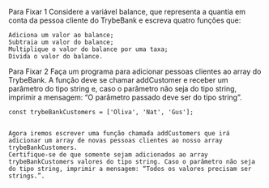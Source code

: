 Para Fixar 1
    Considere a variável balance, que representa a quantia em conta da pessoa cliente do TrybeBank e escreva quatro funções que:

    Adiciona um valor ao balance;
    Subtraia um valor do balance;
    Multiplique o valor do balance por uma taxa;
    Divida o valor do balance.

Para Fixar 2
    Faça um programa para adicionar pessoas clientes ao array do TrybeBank. A função deve se chamar addCustomer e receber um parâmetro do tipo string e, caso o parâmetro não seja do tipo string, imprimir a mensagem: “O parâmetro passado deve ser do tipo string”.

    const trybeBankCustomers = ['Oliva', 'Nat', 'Gus'];

    
    Agora iremos escrever uma função chamada addCustomers que irá adicionar um array de novas pessoas clientes ao nosso array trybeBankCustomers.
    Certifique-se de que somente sejam adicionados ao array trybeBankCustomers valores do tipo string. Caso o parâmetro não seja do tipo string, imprimir a mensagem: “Todos os valores precisam ser strings.”.
